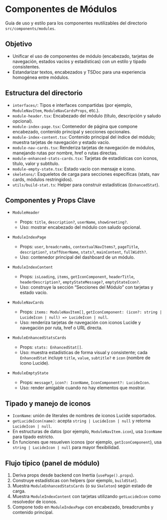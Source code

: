 # Componentes de Módulos

Guía de uso y estilo para los componentes reutilizables del directorio `src/components/modules`.

## Objetivo

- Unificar el uso de componentes de módulo (encabezado, tarjetas de navegación, estados vacíos y estadísticas) con un estilo y tipado consistentes.
- Estandarizar textos, encabezados y TSDoc para una experiencia homogénea entre módulos.

## Estructura del directorio

- `interfaces/`: Tipos e interfaces compartidas (por ejemplo, `ModuleNavItem`, `ModuleNavCardsProps`, etc.).
- `module-header.tsx`: Encabezado del módulo (título, descripción y saludo opcional).
- `module-index-page.tsx`: Contenedor de página que compone encabezado, contenido principal y secciones opcionales.
- `module-index-content.tsx`: Contenido principal del índice del módulo; muestra tarjetas de navegación y estado vacío.
- `module-nav-cards.tsx`: Renderiza tarjetas de navegación de módulos, manejando rutas por nombre, href o rutas directas.
- `module-enhanced-stats-cards.tsx`: Tarjetas de estadísticas con iconos, título, valor y subtítulo.
- `module-empty-state.tsx`: Estado vacío con mensaje e icono.
- `skeletons/`: Esqueletos de carga para secciones específicas (stats, nav cards, módulos restringidos).
- `utils/build-stat.ts`: Helper para construir estadísticas (`EnhancedStat`).

## Componentes y Props Clave

- `ModuleHeader`
  - Props: `title`, `description?`, `userName`, `showGreeting?`.
  - Uso: mostrar encabezado del módulo con saludo opcional.

- `ModuleIndexPage`
  - Props: `user`, `breadcrumbs`, `contextualNavItems?`, `pageTitle`, `description?`, `staffUserName`, `stats?`, `mainContent`, `fullWidth?`.
  - Uso: contenedor principal del dashboard de un módulo.

- `ModuleIndexContent`
  - Props: `isLoading`, `items`, `getIconComponent`, `headerTitle`, `headerDescription?`, `emptyStateMessage?`, `emptyStateIcon?`.
  - Uso: construye la sección “Secciones del Módulo” con tarjetas y estado vacío.

- `ModuleNavCards`
  - Props: `items: ModuleNavItem[]`, `getIconComponent: (icon?: string | LucideIcon | null) => LucideIcon | null`.
  - Uso: renderiza tarjetas de navegación con iconos Lucide y navegación por ruta, href o URL directa.

- `ModuleEnhancedStatsCards`
  - Props: `stats: EnhancedStat[]`.
  - Uso: muestra estadísticas de forma visual y consistente; cada `EnhancedStat` incluye `title`, `value`, `subtitle?` e `icon` (nombre de icono Lucide).

- `ModuleEmptyState`
  - Props: `message?`, `icon?: IconName`, `IconComponent?: LucideIcon`.
  - Uso: render amigable cuando no hay elementos que mostrar.

## Tipado y manejo de iconos

- `IconName`: unión de literales de nombres de iconos Lucide soportados.
- `getLucideIcon(name)`: acepta `string | LucideIcon | null` y retorna `LucideIcon | null`.
- En estructuras de datos (por ejemplo, `ModuleNavItem.icon`), usa `IconName` para tipado estricto.
- En funciones que resuelven iconos (por ejemplo, `getIconComponent`), usa `string | LucideIcon | null` para mayor flexibilidad.

## Flujo típico (panel de módulo)

1. Deriva props desde backend con Inertia (`usePage().props`).
2. Construye estadísticas con helpers (por ejemplo, `buildStat`).
3. Muestra `ModuleEnhancedStatsCards` (o su `Skeleton`) según estado de carga.
4. Muestra `ModuleIndexContent` con tarjetas utilizando `getLucideIcon` como resolvedor de iconos.
5. Compone todo en `ModuleIndexPage` con encabezado, breadcrumbs y contenido principal.
